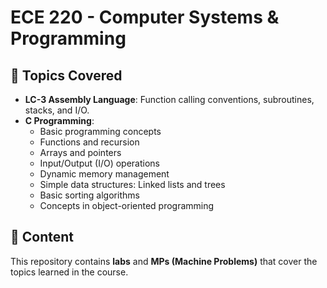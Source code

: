 # ECE 220 - Computer Systems & Programming

## 📖 Topics Covered
- **LC-3 Assembly Language**: Function calling conventions, subroutines, stacks, and I/O.
- **C Programming**:
  - Basic programming concepts
  - Functions and recursion
  - Arrays and pointers
  - Input/Output (I/O) operations
  - Dynamic memory management
  - Simple data structures: Linked lists and trees
  - Basic sorting algorithms
  - Concepts in object-oriented programming

## 📁 Content
This repository contains **labs** and **MPs (Machine Problems)** that cover the topics learned in the course.
